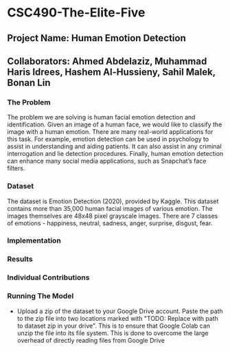 # CSC490-The-Elite-Five
## Project Name: Human Emotion Detection
## Collaborators: Ahmed Abdelaziz, Muhammad Haris Idrees, Hashem Al-Hussieny, Sahil Malek, Bonan Lin 

### The Problem
The problem we are solving is human facial emotion detection and identification. Given an image of a human face, we would like to classify the image with a human emotion. There are many real-world applications for this task. For example, emotion detection can be used in psychology to assist in understanding and aiding patients. It can also assist in any criminal interrogation and lie detection procedures. Finally, human emotion detection can enhance many social media applications, such as Snapchat’s face filters.

### Dataset
The dataset is Emotion Detection (2020), provided by Kaggle. This dataset contains more than 35,000 human facial images of various emotion. The images themselves are 48x48 pixel grayscale images. There are 7 classes of emotions - happiness, neutral, sadness, anger, surprise, disgust, fear. 

### Implementation

### Results

### Individual Contributions

### Running The Model
- Upload a zip of the dataset to your Google Drive account. Paste the path to the zip file into two locations marked with "TODO: Replace with path to dataset zip in your drive". This is to ensure that Google Colab can unzip the file into its file system. This is done to overcome the large overhead of directly reading files from Google Drive
